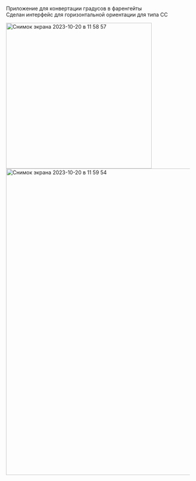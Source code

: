 Приложение для конвертации градусов в фаренгейты    
Сделан интерфейс для горизонтальной ориентации для типа СС


<img width="399" alt="Снимок экрана 2023-10-20 в 11 58 57" src="https://github.com/AnastasijaShahova/iosProjects/assets/70802206/e27e5545-25a0-45dc-847b-792669f21ca0">    
<img width="839" alt="Снимок экрана 2023-10-20 в 11 59 54" src="https://github.com/AnastasijaShahova/iosProjects/assets/70802206/f88ac804-9142-4f36-8a14-e86dfd2ab654">
